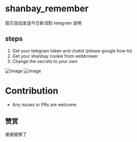 # shanbay_remember
扇贝自动发送今日新词到 telegram  说明

## steps
1. Get your telegram token and chatid (please google how to)
2. Get your shanbay cookie from webbrower
3. Change the secrets to your own

![image](https://user-images.githubusercontent.com/32453863/234186827-ea899d82-90ed-461b-b120-1e286e2dc13e.png)
![image](https://user-images.githubusercontent.com/15976103/100818363-f07d4100-3484-11eb-9d4c-23d4182ad4af.png)

# Contribution

- Any issues or PRs are welcome.

## 赞赏

谢谢就够了
